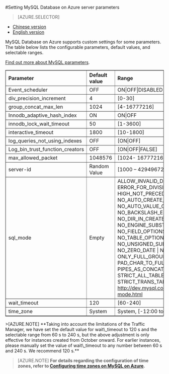 <properties linkid="" urlDisplayName="" pageTitle="Setting MySQL Database on Azure Server Parameters – Microsoft Azure Cloud" metaKeywords="Azure Cloud, technical documentation, documents and resources, MySQL, database, parameters, customization, Azure MySQL, MySQL PaaS, Azure MySQL PaaS, Azure MySQL Service, Azure RDS" description="MySQL Database on Azure supports customizing some parameters to your own requirements. We will help you to understand the selectable ranges and intervals for different parameters." metaCanonical="" services="MySQL" documentationCenter="Services" title="" authors="" solutions="" manager="" editor="" />

<tags ms.service="mysql" ms.date="" wacn.date="01/11/2015"/>

#Setting MySQL Database on Azure server parameters

> [AZURE.SELECTOR]
- [Chinese version](/documentation/articles/mysql-database-advanced-settings)
- [English version](/documentation/articles/mysql-enus-database-advanced-settings)

MySQL Database on Azure supports custom settings for some parameters. The table below lists the configurable parameters, default values, and selectable ranges.

[Find out more about MySQL parameters](http://dev.mysql.com/doc/refman/5.5/en/server-system-variables.html).

<table width="100%" border="1" cellspacing="0" cellpadding="0">
  <th align="left"><strong>Parameter</strong>
    </td>
  <th align="left"><strong>Default value</strong>
    </td>
  <th align="left"><strong>Range</strong>
    </td>
  
  <tr>
    <td>Event_scheduler</td>
    <td>OFF</td>
    <td>ON|OFF|DISABLED</td>
  </tr>
  <tr>
    <td>div_precision_increment</td>
    <td>4</td>
    <td>[0-30]</td>
  </tr>
  <tr>
    <td>group_concat_max_len</td>
    <td>1024</td>
    <td>[4-16777216]</td>
  </tr>
  <tr>
    <td>Innodb_adaptive_hash_index</td>
    <td>ON</td>
    <td>ON|OFF</td>
  </tr>
  <tr>
    <td>innodb_lock_wait_timeout</td>
    <td>50</td>
    <td>[1-3600]</td>
  </tr>
  <tr>
    <td>interactive_timeout</td>
    <td>1800</td>
    <td>[10-1800]</td>
  </tr>
  <tr>
    <td>log_queries_not_using_indexes</td>
    <td>OFF</td>
    <td>[ON|OFF]</td>
  </tr>
  <tr>
    <td>Log_bin_trust_function_creators</td>
    <td>OFF</td>
    <td>[ON|OFF|FALSE]</td>
  </tr>
  <tr>
    <td>max_allowed_packet</td>
    <td>1048576</td>
    <td>[1024- 16777216]</td>
  </tr>
   <tr>
    <td>server-id</td>
    <td>Random Value</td>
    <td>[1000 – 4294967295]</td>
  </tr>
  <tr>
    <td>sql_mode</td>
    <td>Empty</td>
    <td>ALLOW_INVALID_DATES | ANSI_QUOTES | ERROR_FOR_DIVISION_BY_ZERO | HIGH_NOT_PRECEDENCE | IGNORE_SPACE | NO_AUTO_CREATE_USER | NO_AUTO_VALUE_ON_ZERO | NO_BACKSLASH_ESCAPES | NO_DIR_IN_CREATE | NO_ENGINE_SUBSTITUTION | NO_FIELD_OPTIONS | NO_KEY_OPTIONS | NO_TABLE_OPTIONS | NO_UNSIGNED_SUBTRACTION | NO_ZERO_DATE | NO_ZERO_IN_DATE | ONLY_FULL_GROUP_BY | PAD_CHAR_TO_FULL_LENGTH | PIPES_AS_CONCAT | REAL_AS_FLOAT | STRICT_ALL_TABLES | STRICT_TRANS_TABLES <a href="http://dev.mysql.com/doc/refman/5.5/en/sql-mode.html">http://dev.mysql.com/doc/refman/5.5/en/sql-mode.html</a></td>
  </tr>
  <tr>
    <td >wait_timeout</td>
    <td>120</td>
    <td>[60-240] </td>
  </tr>
  <tr>
    <td >time_zone</td>
    <td>System</td>
    <td>System, [-12:00 to +12:00] </td>
  </tr>
</table>
>[AZURE.NOTE] **Taking into account the limitations of the Traffic Manager, we have set the default value for wait\_timeout to 120 s and the selectable range from 60 s to 240 s, but the above adjustment is only effective for instances created from October onward. For earlier instances, please manually set the value of wait\_timeout to any number between 60 s and 240 s. We recommend 120 s.**

>[AZURE.NOTE] **For details regarding the configuration of time zones, refer to [Configuring time zones on MySQL on Azure](/documentation/articles/mysql-database-timezone-config).**

<!---HONumber=Acom_0218_2016_MySql-->